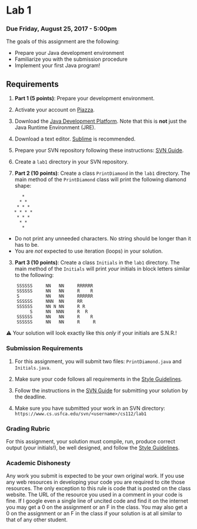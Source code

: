 Lab 1
=====

### Due Friday, August 25, 2017 - 5:00pm

The goals of this assignment are the following:

- Prepare your Java development environment
- Familiarize you with the submission procedure
- Implement your first Java program!


## Requirements
1. **Part 1 (5 points)**: Prepare your development environment.
  1. Activate your account on [Piazza](https://piazza.com/usfca/fall2017/cs112/home). 
  2. Download the [Java Development Platform](http://www.oracle.com/technetwork/java/javase/downloads/index.html). Note that this is **not** just the Java Runtime Environment (JRE).
  3. Download a text editor. [Sublime](https://www.sublimetext.com/) is recommended. 
  4. Prepare your SVN repository following these instructions: [SVN Guide](https://github.com/CS112-F17/notes/blob/master/svn_guide.md). 
  5. Create a `lab1` directory in your SVN repository.

2. **Part 2 (10 points)**: Create a class `PrintDiamond` in the `lab1` directory. The main method of the `PrintDiamond` class will print the following diamond shape:

 ```
       *
      * *
     * * *
    * * * *
     * * *
      * *
       *
 ```
 - Do not print any unneeded characters. No string should be longer than it has to be.
 - You are *not* expected to use iteration (loops) in your solution.

3. **Part 3 (10 points)**: Create a class `Initials` in the `lab1` directory. The main method of the `Initials` will print *your* initials in block letters similar to the following:

```
	SSSSSS     NN   NN     RRRRRR
	SSSSSS     NN   NN     R    R
	S          NN   NN     RRRRRR
	SSSSSS     NNN  NN     RR    
	SSSSSS     NN N NN     R R   
	     S     NN  NNN     R  R
	SSSSSS     NN   NN     R    R
	SSSSSS     NN   NN     R     R
```
 
:warning: Your solution will look exactly like this *only* if your initials are S.N.R.!
 
### Submission Requirements

1. For this assignment, you will submit two files: `PrintDiamond.java` and `Initials.java`.

2. Make sure your code follows all requirements in the [Style Guidelines](https://github.com/CS112-F17/notes/blob/master/style.md).

3. Follow the instructions in the [SVN Guide](https://github.com/CS112-F17/notes/blob/master/svn_guide.md) for submitting your solution by the deadline.

4. Make sure you have submitted your work in an SVN directory: `https://www.cs.usfca.edu/svn/<username>/cs112/lab1`

### Grading Rubric

For this assignment, your solution must compile, run, produce correct output (*your* initials!), be well designed, and follow the [Style Guidelines](https://github.com/CS112-F17/notes/blob/master/style.md).

### Academic Dishonesty

Any work you submit is expected to be your own original work. If you use any web resources in developing your code you are required to cite those resources. The only exception to this rule is code that is posted on the class website. The URL of the resource you used in a comment in your code is fine. If I google even a single line of uncited code and find it on the internet you may get a 0 on the assignment or an F in the class. You may also get a 0 on the assignment or an F in the class if your solution is at all similar to that of any other student.
